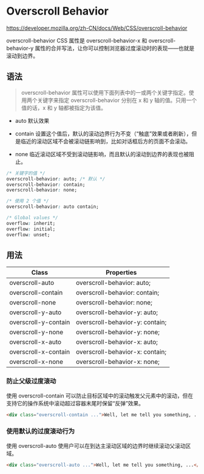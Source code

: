 # Overscroll Behavior

<https://developer.mozilla.org/zh-CN/docs/Web/CSS/overscroll-behavior>

overscroll-behavior CSS 属性是 overscroll-behavior-x 和 overscroll-behavior-y 属性的合并写法，让你可以控制浏览器过度滚动时的表现——也就是滚动到边界。

## 语法

> overscroll-behavior 属性可以使用下面列表中的一或两个关键字指定。使用两个关键字来指定 overscroll-behavior 分别在 x 和 y 轴的值。只用一个值的话，x 和 y 轴都被指定为该值。

- auto 默认效果

- contain 设置这个值后，默认的滚动边界行为不变（“触底”效果或者刷新），但是临近的滚动区域不会被滚动链影响到，比如对话框后方的页面不会滚动。

- none 临近滚动区域不受到滚动链影响，而且默认的滚动到边界的表现也被阻止。

```css
/* 关键字的值 */
overscroll-behavior: auto; /* 默认 */
overscroll-behavior: contain;
overscroll-behavior: none;

/* 使用 2 个值 */
overscroll-behavior: auto contain;

/* Global values */
overflow: inherit;
overflow: initial;
overflow: unset;
```

## 用法

| Class                | Properties                      |
| -------------------- | ------------------------------- |
| overscroll-auto      | overscroll-behavior: auto;      |
| overscroll-contain   | overscroll-behavior: contain;   |
| overscroll-none      | overscroll-behavior: none;      |
| overscroll-y-auto    | overscroll-behavior-y: auto;    |
| overscroll-y-contain | overscroll-behavior-y: contain; |
| overscroll-y-none    | overscroll-behavior-y: none;    |
| overscroll-x-auto    | overscroll-behavior-x: auto;    |
| overscroll-x-contain | overscroll-behavior-x: contain; |
| overscroll-x-none    | overscroll-behavior-x: none;    |


### 防止父级过度滚动

使用 overscroll-contain 可以防止目标区域中的滚动触发父元素中的滚动，但在支持它的操作系统中滚动超过容器末尾时保留“反弹”效果。

```html
<div class="overscroll-contain ...">Well, let me tell you something, ...</div>
```

### 使用默认的过度滚动行为

使用 overscroll-auto 使用户可以在到达主滚动区域的边界时继续滚动父滚动区域。

```html
<div class="overscroll-auto ...">Well, let me tell you something, ...</div>
```
